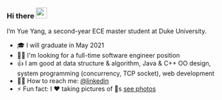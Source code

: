### Hi there <a href="https://www.gautamkrishnar.com/"><img src="https://media.giphy.com/media/hvRJCLFzcasrR4ia7z/giphy.gif" width="25px"></a>
I’m Yue Yang, a second-year ECE master student at Duke University.
- :mortar_board: I will graduate in May 2021
- :woman_technologist: I'm looking for a full-time software engineer position
- :thumbsup: I am good at data structure & algorithm, Java & C++ OO design, system programming (concurrency, TCP socket), web development
- :raising_hand_woman: How to reach me: [@linkedin](https://www.linkedin.com/in/yue-yang-b37482142/)
- ⚡ Fun fact: I :heart: taking pictures of :city_sunset:s [see photos](https://www.linkedin.com/in/yue-yang-b37482142/) 

